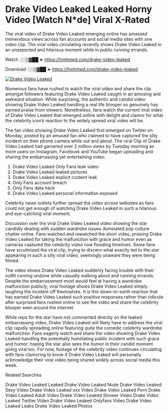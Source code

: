 ﻿# Drake Video Leaked Leaked Horny Video [Watch N*de] Viral X-Rated

The viral video of ﻿Drake Video Leaked emerging online has amassed tremendous views across fan accounts and social media sites with one video clip. The viral video circulating recently shows ﻿Drake Video Leaked in an unexpected and hilarious moment while in public running errands. 

Watch ░░▒▓██ ➤ https://hmhmed.com/drake-video-leaked

Download ░░▒▓██ ➤ https://hmhmed.com/drake-video-leaked

[![Drake Video Leaked](https://i.imgur.com/dJHk4Zq.gif)](https://hmhmed.com/drake-video-leaked)

Numerous fans have rushed to watch the viral video and share the clip amongst followers featuring ﻿Drake Video Leaked caught in an amusing and awkward situation. While surprising, the authentic and candid video showing ﻿Drake Video Leaked handling a real life blooper so genuinely has earned praise from viewers. Nonetheless, fans watch the current viral video of ﻿Drake Video Leaked that emerged online with delight and clamor for what the celebrity icon’s reaction to the widely spread viral video will be.

The fan video showing ﻿Drake Video Leaked first emerged on Twitter on Monday, posted by an amused fan who claimed to have captured the silly incident on their phone camera while out and about. The viral Clip of ﻿Drake Video Leaked had garnered over 2 million views by Tuesday morning as more users on Instagram, Facebook and YouTube began uploading and sharing the embarrassing yet entertaining video. 

1. ﻿Drake Video Leaked Only Fans leak video
2. ﻿Drake Video Leaked leaked pictures
3. ﻿Drake Video Leaked explicit content leak
4. Only Fans account breach
5. Only Fans data hack
6. ﻿Drake Video Leaked personal information exposed

Celebrity news outlets further spread the video across websites as fans could not get enough of watching ﻿Drake Video Leaked in such a hilarious and eye-catching viral moment. 

Discussion over the viral ﻿Drake Video Leaked video showing the star candidly dealing with sudden wardrobe issues dominated pop culture chatter online. Fans watched and rewatched the short video, praising ﻿Drake Video Leaked for taking the malfunction with grace and humor even as cameras captured the celebrity video now flooding timelines. Some fans have scrutinized the viral clip, trying to discern what exactly led to the star appearing in such a silly viral video, seemingly unaware they were being filmed.

The video shows ﻿Drake Video Leaked suddenly facing trouble with their outfit coming undone while casually walking about and running errands. Despite the embarrassment most would feel at having a wardrobe malfunction publicly, viral footage shows ﻿Drake Video Leaked simply laughing the incident off themselves. It is this down-to-earth reaction that has earned ﻿Drake Video Leaked such positive responses rather than ridicule after surprised fans rushed online to see the video and share the celebrity blooper seen around the internet.  

While reps for the star have not commented directly on the leaked embarrassing video, ﻿Drake Video Leaked will likely have to address the viral clip rapidly spreading online featuring quite the comedic celebrity wardrobe malfunction. Fans eagerly watch and share the video showing ﻿Drake Video Leaked handling the potentially humiliating public incident with such grace and humor, hoping the star also sees the humor in their candid moment going viral too. For now, footage of the celebrity video continues circulating with fans clamoring to know if ﻿Drake Video Leaked will personally acknowledge their viral video being shared widely across social media this week.

Related Searches

﻿Drake Video Leaked Leaked
﻿Drake Video Leaked Nude
﻿Drake Video Leaked Sexy Video
﻿Drake Video Leaked xxx Video
﻿Drake Video Leaked Porn
﻿Drake Video Leaked Adult Video
﻿Drake Video Leaked Shower Video
﻿Drake Video Leaked Twitter Video
﻿Drake Video Leaked Onlyfans Video
﻿Drake Video Leaked Leaks
﻿Drake Video Leaked Photos
